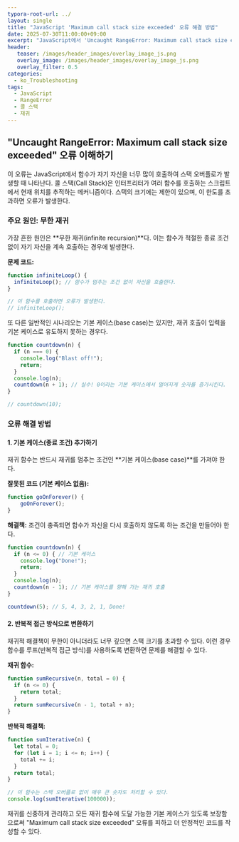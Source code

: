 ```yaml
---
typora-root-url: ../
layout: single
title: "JavaScript 'Maximum call stack size exceeded' 오류 해결 방법"
date: 2025-07-30T11:00:00+09:00
excerpt: "JavaScript에서 'Uncaught RangeError: Maximum call stack size exceeded' 오류가 발생하는 원인인 무한 재귀를 파악하고, 함수에 올바른 종료 조건을 구현하여 문제를 해결하는 방법을 알아봅니다."
header:
   teaser: /images/header_images/overlay_image_js.png
   overlay_image: /images/header_images/overlay_image_js.png
   overlay_filter: 0.5
categories:
  - ko_Troubleshooting
tags:
  - JavaScript
  - RangeError
  - 콜 스택
  - 재귀
---
```


## "Uncaught RangeError: Maximum call stack size exceeded" 오류 이해하기

이 오류는 JavaScript에서 함수가 자기 자신을 너무 많이 호출하여 스택 오버플로가 발생할 때 나타난다. 콜 스택(Call Stack)은 인터프리터가 여러 함수를 호출하는 스크립트에서 현재 위치를 추적하는 메커니즘이다. 스택의 크기에는 제한이 있으며, 이 한도를 초과하면 오류가 발생한다.

### 주요 원인: 무한 재귀

가장 흔한 원인은 **무한 재귀(infinite recursion)**다. 이는 함수가 적절한 종료 조건 없이 자기 자신을 계속 호출하는 경우에 발생한다.

**문제 코드:**
```javascript
function infiniteLoop() {
  infiniteLoop(); // 함수가 멈추는 조건 없이 자신을 호출한다.
}

// 이 함수를 호출하면 오류가 발생한다.
// infiniteLoop(); 
```

또 다른 일반적인 시나리오는 기본 케이스(base case)는 있지만, 재귀 호출이 입력을 기본 케이스로 유도하지 못하는 경우다.

```javascript
function countdown(n) {
  if (n === 0) {
    console.log("Blast off!");
    return;
  }
  console.log(n);
  countdown(n + 1); // 실수! 0이라는 기본 케이스에서 멀어지게 숫자를 증가시킨다.
}

// countdown(10);
```

### 오류 해결 방법

#### 1. 기본 케이스(종료 조건) 추가하기

재귀 함수는 반드시 재귀를 멈추는 조건인 **기본 케이스(base case)**를 가져야 한다.

**잘못된 코드 (기본 케이스 없음):**
```javascript
function goOnForever() {
    goOnForever();
}
```

**해결책:**
조건이 충족되면 함수가 자신을 다시 호출하지 않도록 하는 조건을 만들어야 한다.

```javascript
function countdown(n) {
  if (n <= 0) { // 기본 케이스
    console.log("Done!");
    return;
  }
  console.log(n);
  countdown(n - 1); // 기본 케이스를 향해 가는 재귀 호출
}

countdown(5); // 5, 4, 3, 2, 1, Done!
```

#### 2. 반복적 접근 방식으로 변환하기

재귀적 해결책이 무한이 아니더라도 너무 깊으면 스택 크기를 초과할 수 있다. 이런 경우 함수를 루프(반복적 접근 방식)를 사용하도록 변환하면 문제를 해결할 수 있다.

**재귀 함수:**
```javascript
function sumRecursive(n, total = 0) {
  if (n <= 0) {
    return total;
  }
  return sumRecursive(n - 1, total + n);
}
```

**반복적 해결책:**
```javascript
function sumIterative(n) {
  let total = 0;
  for (let i = 1; i <= n; i++) {
    total += i;
  }
  return total;
}

// 이 함수는 스택 오버플로 없이 매우 큰 숫자도 처리할 수 있다.
console.log(sumIterative(100000)); 
```

재귀를 신중하게 관리하고 모든 재귀 함수에 도달 가능한 기본 케이스가 있도록 보장함으로써 "Maximum call stack size exceeded" 오류를 피하고 더 안정적인 코드를 작성할 수 있다.
